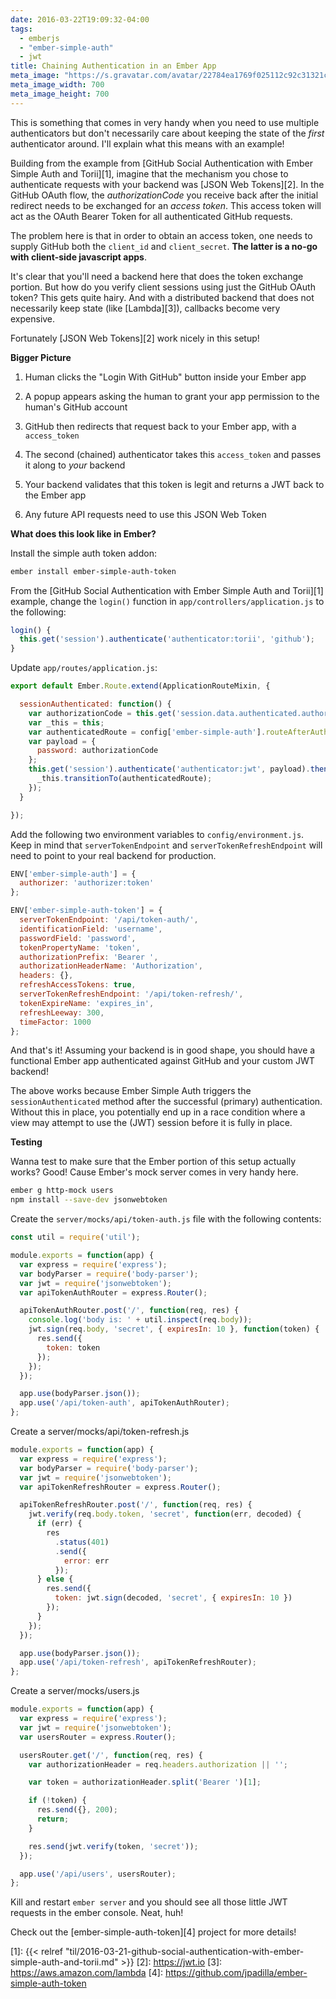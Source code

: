 ```yaml
---
date: 2016-03-22T19:09:32-04:00
tags:
  - emberjs
  - "ember-simple-auth"
  - jwt
title: Chaining Authentication in an Ember App
meta_image: "https://s.gravatar.com/avatar/22784ea1769f025112c92c31321c6bf1?s=700"
meta_image_width: 700
meta_image_height: 700
---
```


This is something that comes in very handy when you need to use multiple
authenticators but don't necessarily care about keeping the state of the
_first_ authenticator around. I'll explain what this means with an example!

Building from the example from [GitHub Social Authentication with Ember Simple
Auth and Torii][1], imagine that the mechanism you chose to authenticate
requests with your backend was [JSON Web Tokens][2]. In the GitHub OAuth flow,
the _authorizationCode_ you receive back after the initial redirect
needs to be exchanged for an _access token_. This access token will
act as the OAuth Bearer Token for all authenticated GitHub requests.

The problem here is that in order to obtain an access token, one needs to
supply GitHub both the `client_id` and `client_secret`. **The latter is a no-go
with client-side javascript apps**.

It's clear that you'll need a backend here that does the token exchange
portion. But how do you verify client sessions using just the GitHub OAuth
token?  This gets quite hairy. And with a distributed backend that does not
necessarily keep state (like [Lambda][3]), callbacks become very expensive.

Fortunately [JSON Web Tokens][2] work nicely in this setup!

**Bigger Picture**

1. Human clicks the "Login With GitHub" button inside your Ember app

1. A popup appears asking the human to grant your app permission to the human's
   GitHub account

1. GitHub then redirects that request back to your Ember app, with a
   `access_token`

1. The second (chained) authenticator takes this `access_token` and passes it
   along to _your_ backend

1. Your backend validates that this token is legit and returns a JWT back to
   the Ember app

1. Any future API requests need to use this JSON Web Token

**What does this look like in Ember?**

Install the simple auth token addon:

``` bash
ember install ember-simple-auth-token
```

From the [GitHub Social Authentication with Ember Simple Auth and Torii][1]
example, change the `login()` function in `app/controllers/application.js` to
the following:

``` js
login() {
  this.get('session').authenticate('authenticator:torii', 'github');
}
```

Update `app/routes/application.js`:

``` js
export default Ember.Route.extend(ApplicationRouteMixin, {

  sessionAuthenticated: function() {
    var authorizationCode = this.get('session.data.authenticated.authorizationCode');
    var _this = this;
    var authenticatedRoute = config['ember-simple-auth'].routeAfterAuthentication;
    var payload = {
      password: authorizationCode
    };
    this.get('session').authenticate('authenticator:jwt', payload).then(function() {
      _this.transitionTo(authenticatedRoute);
    });
  }

});
```

Add the following two environment variables to `config/environment.js`. Keep in
mind that `serverTokenEndpoint` and `serverTokenRefreshEndpoint` will need to
point to your real backend for production.

``` js
ENV['ember-simple-auth'] = {
  authorizer: 'authorizer:token'
};

ENV['ember-simple-auth-token'] = {
  serverTokenEndpoint: '/api/token-auth/',
  identificationField: 'username',
  passwordField: 'password',
  tokenPropertyName: 'token',
  authorizationPrefix: 'Bearer ',
  authorizationHeaderName: 'Authorization',
  headers: {},
  refreshAccessTokens: true,
  serverTokenRefreshEndpoint: '/api/token-refresh/',
  tokenExpireName: 'expires_in',
  refreshLeeway: 300,
  timeFactor: 1000
};
```

And that's it! Assuming your backend is in good shape, you should have a
functional Ember app authenticated against GitHub and your custom JWT backend!

The above works because Ember Simple Auth triggers the `sessionAuthenticated`
method after the successful (primary) authentication. Without this in place,
you potentially end up in a race condition where a view may attempt to
use the (JWT) session before it is fully in place.

**Testing**

Wanna test to make sure that the Ember portion of this setup actually works?
Good! Cause Ember's mock server comes in very handy here.

``` bash
ember g http-mock users
npm install --save-dev jsonwebtoken
```

Create the `server/mocks/api/token-auth.js` file with the following contents:

``` js
const util = require('util');

module.exports = function(app) {
  var express = require('express');
  var bodyParser = require('body-parser');
  var jwt = require('jsonwebtoken');
  var apiTokenAuthRouter = express.Router();

  apiTokenAuthRouter.post('/', function(req, res) {
    console.log('body is: ' + util.inspect(req.body));
    jwt.sign(req.body, 'secret', { expiresIn: 10 }, function(token) {
      res.send({
        token: token
      });
    });
  });

  app.use(bodyParser.json());
  app.use('/api/token-auth', apiTokenAuthRouter);
};
```

Create a server/mocks/api/token-refresh.js

``` js
module.exports = function(app) {
  var express = require('express');
  var bodyParser = require('body-parser');
  var jwt = require('jsonwebtoken');
  var apiTokenRefreshRouter = express.Router();

  apiTokenRefreshRouter.post('/', function(req, res) {
    jwt.verify(req.body.token, 'secret', function(err, decoded) {
      if (err) {
        res
          .status(401)
          .send({
            error: err
          });
      } else {
        res.send({
          token: jwt.sign(decoded, 'secret', { expiresIn: 10 })
        });
      }
    });
  });

  app.use(bodyParser.json());
  app.use('/api/token-refresh', apiTokenRefreshRouter);
};
```

Create a server/mocks/users.js

``` js
module.exports = function(app) {
  var express = require('express');
  var jwt = require('jsonwebtoken');
  var usersRouter = express.Router();

  usersRouter.get('/', function(req, res) {
    var authorizationHeader = req.headers.authorization || '';

    var token = authorizationHeader.split('Bearer ')[1];

    if (!token) {
      res.send({}, 200);
      return;
    }

    res.send(jwt.verify(token, 'secret'));
  });

  app.use('/api/users', usersRouter);
};
```

Kill and restart `ember server` and you should see all those little JWT
requests in the ember console. Neat, huh! <i class="fa fa-lightbulb-o"></i>

Check out the [ember-simple-auth-token][4] project for more details!

[1]: {{< relref "til/2016-03-21-github-social-authentication-with-ember-simple-auth-and-torii.md" >}}
[2]: https://jwt.io
[3]: https://aws.amazon.com/lambda
[4]: https://github.com/jpadilla/ember-simple-auth-token
